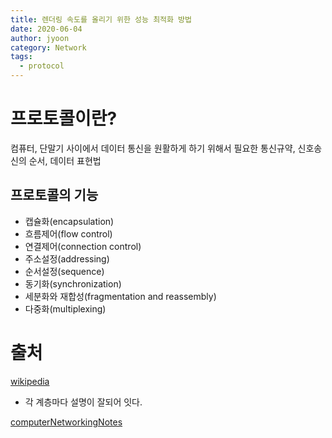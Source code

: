 ```yaml
---
title: 렌더링 속도를 올리기 위한 성능 최적화 방법
date: 2020-06-04
author: jyoon
category: Network
tags:
  - protocol
---
```


# 프로토콜이란?

컴퓨터, 단말기 사이에서 데이터 통신을 원활하게 하기 위해서 필요한 통신규약, 신호송신의 순서, 데이터 표현법

## 프로토콜의 기능

- 캡슐화(encapsulation)
- 흐름제어(flow control)
- 연결제어(connection control)
- 주소설정(addressing)
- 순서설정(sequence)
- 동기화(synchronization)
- 세분화와 재합성(fragmentation and reassembly)
- 다중화(multiplexing)

# 출처

[wikipedia]([https://ko.wikipedia.org/wiki/OSI_모형](https://ko.wikipedia.org/wiki/OSI_%EB%AA%A8%ED%98%95))

- 각 계층마다 설명이 잘되어 잇다.

[computerNetworkingNotes]([https://www.computernetworkingnotes.com/ccna-study-guide/osi-model-advantages-and-basic-purpose-explained.html](https://www.computernetworkingnotes.com/ccna-study-guide/osi-model-advantages-and-basic-purpose-explained.html))